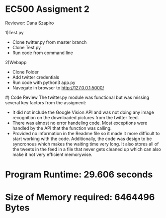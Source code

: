 # EC500 Assigment 2
Reviewer: Dana Szapiro

1)Test.py
- Clone twitter.py from master branch
- Clone Test.py
- Run code from command line

2)Webapp
- Clone Folder
- Add twitter credentials
- Run code with python3 app.py
- Navegate in browser to http://127.0.0.1:5000/

#) Code Review
The twitter.py module was functional but was missing several key factors from the assigment:
- It did not include the Google Vision API and was not doing any image recognition on the downloaded pictures from the twitter feed.
- There was almost no error handeling code. Most exceptions were handled by the API that the function was calling.
- Provided no information in the Readme file so it made it more difficult to start working with the code. 
Additionally, the code was design to be syncronous which makes the waiting time very long. It also stores all of the tweets in the feed in a file that never gets cleaned up which can also make it not very efficient memorywise.

# Program Runtime: 29.606 seconds
# Size of Memory required: 6464496 Bytes
